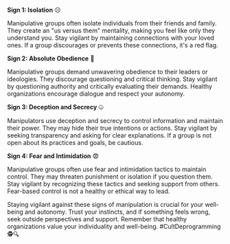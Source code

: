**Sign 1: Isolation** ☹️

Manipulative groups often isolate individuals from their friends and family. They create an "us versus them" mentality, making you feel like only they understand you. Stay vigilant by maintaining connections with your loved ones. If a group discourages or prevents these connections, it's a red flag.

**Sign 2: Absolute Obedience** 🤖

Manipulative groups demand unwavering obedience to their leaders or ideologies. They discourage questioning and critical thinking. Stay vigilant by questioning authority and critically evaluating their demands. Healthy organizations encourage dialogue and respect your autonomy.

**Sign 3: Deception and Secrecy** 🤐

Manipulators use deception and secrecy to control information and maintain their power. They may hide their true intentions or actions. Stay vigilant by seeking transparency and asking for clear explanations. If a group is not open about its practices and goals, be cautious.

**Sign 4: Fear and Intimidation** 😨

Manipulative groups often use fear and intimidation tactics to maintain control. They may threaten punishment or isolation if you question them. Stay vigilant by recognizing these tactics and seeking support from others. Fear-based control is not a healthy or ethical way to lead.

Staying vigilant against these signs of manipulation is crucial for your well-being and autonomy. Trust your instincts, and if something feels wrong, seek outside perspectives and support. Remember that healthy organizations value your individuality and well-being. #CultDeprogramming 🕵️🔍

